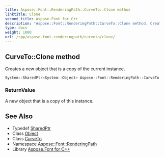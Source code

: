 ```yaml
---
title: Aspose::Font::RenderingPath::CurveTo::Clone method
linktitle: Clone
second_title: Aspose.Font for C++
description: 'Aspose::Font::RenderingPath::CurveTo::Clone method. Creates a new object that is a copy of the current instance in C++.'
type: docs
weight: 1000
url: /cpp/aspose.font.renderingpath/curveto/clone/
---
```

## CurveTo::Clone method


Creates a new object that is a copy of the current instance.

```cpp
System::SharedPtr<System::Object> Aspose::Font::RenderingPath::CurveTo::Clone() override
```


### ReturnValue

A new object that is a copy of this instance.

## See Also

* Typedef [SharedPtr](../../../system/sharedptr/)
* Class [Object](../../../system/object/)
* Class [CurveTo](../)
* Namespace [Aspose::Font::RenderingPath](../../)
* Library [Aspose.Font for C++](../../../)
